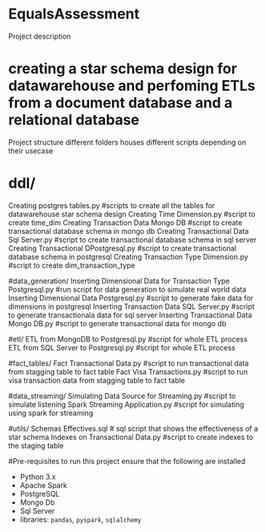 # EqualsAssessment

Project description
# creating a star schema design for datawarehouse and perfoming ETLs from a document database and a relational database

Project structure
different folders houses different scripts depending on their usecase

# ddl/
  Creating postgres tables.py      #scripts to create all the tables for datawarehouse star schema design
  Creating Time Dimension.py       #script to create time_dim
  Creating Transaction Data Mongo DB        #script to create transactional database schema in mongo db
  Creating Transactional Data Sql Server.py      #script to create transactional database schema in sql server
    Creating Transactional DPostgresql.py      #script to create transactional database schema in postgresql
  Creating Transaction Type Dimension.py    #script to create dim_transaction_type 

#data_generation/
  Inserting Dimensional Data for Transaction Type Postgresql.py    #run script for data generation to simulate real world data
  Inserting Dimensional Data Postgresql.py    #script to generate fake data for dimensions in postgresql
  Inserting Transaction Data SQL Server.py    #script to generate transactionala data for sql server
  Inserting Transactional Data Mongo DB.py    #script to generate transactional data for mongo db

#etl/
  ETL from MongoDB to Postgresql.py      #script for whole ETL process
  ETL from SQL Server to Postgresql.py   #script for whole ETL process 

#fact_tables/
  Fact Transactional Data.py    #script to run transactional data from stagging table to fact table
  Fact Visa Transactions.py    #script to run visa transaction data from stagging table to fact table

#data_streaming/
  Simulating Data Source for Streaming.py    #script to simulate  listening
  Spark Streaming Application.py              #script for simulating using spark for streaming

#utils/
  Schemas Effectives.sql    # sql script that shows the effectiveness of a star schema
  Indexes on Transactional Data.py  #script to create indexes to the staging table


#Pre-requisites
to run this project ensure that the following are installed


- Python 3.x
- Apache Spark
- PostgreSQL
- Mongo Db
- Sql Server
- libraries: `pandas`, `pyspark`, `sqlalchemy`
  
